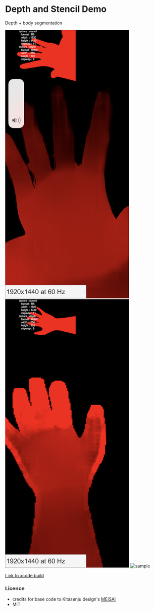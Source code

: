 # Depth and Stencil Demo

Depth + body segmentation

![sample](readme_assets/img1.PNG)
![sample](readme_assets/img2.PNG)
![sample](readme_assets/depth_unity.gif)

[Link to xcode build](https://drive.google.com/drive/folders/1DsIUwO-p_pk4ucrqvKbU_X7y4glfgSVx?usp=sharing)

### Licence

* credits for base code to Kitasenju design's [MEISAI](https://kitasenjudesign.com/meisai/)
* MIT
